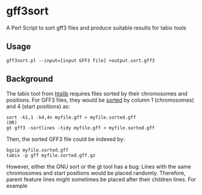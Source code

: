 # gff3sort
A Perl Script to sort gff3 files and produce suitable results for tabix tools

## Usage
```
gff3sort.pl --input=[input GFF3 file] >output.sort.gff3
```

## Background
The tabix tool from [htslib](https://github.com/samtools/htslib) requires files sorted by their chromosomes and positions. For GFF3 files, they would be [sorted](http://gmod.org/wiki/JBrowse_FAQ#How_do_I_create_a_Tabix_indexed_GFF) by column 1 (chromosomes) and 4 (start positions) as:
```
sort -k1,1 -k4,4n myfile.gff > myfile.sorted.gff
(OR)
gt gff3 -sortlines -tidy myfile.gff > myfile.sorted.gff
```
Then, the sorted GFF3 file could be indexed by:
```
bgzip myfile.sorted.gff
tabix -p gff myfile.sorted.gff.gz
```

However, either the GNU sort or the gt tool has a bug: Lines with the same chromosomes and start positions would be placed randomly. Therefore, parent feature lines might sometimes be placed after their children lines. For example


